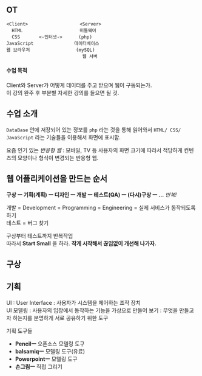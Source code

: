 ## OT
```
<Client>                   <Server>  
  HTML                     미들웨어  
  CSS       <-인터넷->      (php)  
JavaScript               데이터베이스  
웹 브라우저                 (mySQL)  
                            웹 서버  
```

#### 수업 목적
Client와 Server가 어떻게 데이터를 주고 받으며 웹이 구동되는가.  
이 강의 완주 후 부분별 자세한 강의를 들으면 될 것.  

## 수업 소개
`DataBase` 안에 저장되어 있는 정보를 `php` 라는 것을 통해 읽어와서 `HTML/ CSS/ JavaScript` 라는 기술들을 이용해서 화면에 표시함.  

요즘 인기 있는 *반응형 웹* : 모바일, TV 등 사용자의 화면 크기에 따라서 적당하게 컨텐츠의 모양이나 형식이 변경되는 반응형 웹.  

## 웹 어플리케이션을 만드는 순서
**구상 ㅡ 기획(계획) ㅡ 디자인 ㅡ 개발 ㅡ 테스트(QA) ㅡ (다시)구상 ㅡ ...** *반복!*  

개발 = Development = Programming = Engineering = 실제 서비스가 동작되도록 하기  
테스트 = 버그 찾기  

구상부터 테스트까지 반복작업  
따라서 **Start Small** 을 하라. **작게 시작해서 끊임없이 개선해 나가자.**  

## 구상

## 기획
UI : User Interface : 사용자가 시스템을 제어하는 조작 장치    
UI 모델링 : 사용자의 입장에서 동작하는 기능을 가상으로 만들어 보기 : 무엇을 만들고자 하는지를 분명하게 서로 공유하기 위한 도구   

기획 도구들  
- **Pencilㅡ** 오픈소스 모델링 도구  
- **balsamiqㅡ** 모델링 도구(유료)  
- **Powerpointㅡ** 모델링 도구  
- **손그림ㅡ** 직접 그리기  
